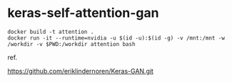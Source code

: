 # keras-self-attention-gan


```
docker build -t attention .
docker run -it --runtime=nvidia -u $(id -u):$(id -g) -v /mnt:/mnt -w /workdir -v $PWD:/workdir attention bash
```

ref.


https://github.com/eriklindernoren/Keras-GAN.git


